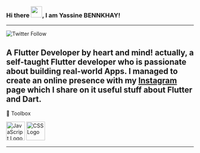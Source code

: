 ### Hi there <img src="https://raw.githubusercontent.com/MartinHeinz/MartinHeinz/master/wave.gif" width="30px">, I am Yassine BENNKHAY!
---
![Twitter Follow](https://img.shields.io/twitter/follow/yassine_dev1?style=social)

A Flutter Developer by heart and mind! actually, a self-taught Flutter developer who is passionate about building real-world Apps.
 I managed to create an online presence with my [Instagram](https://www.instagram.com/yassine_dev1/) page which I share on it useful stuff about Flutter and Dart.
 ---

🧰 Toolbox

<img src="https://cdn.worldvectorlogo.com/logos/javascript.svg" alt="JavaScript Logo" width="50" height="50"/> <img src="https://cdn.worldvectorlogo.com/logos/css3.svg" alt="CSS Logo" width="50" height="50"/>

---

<!--
**yassine-bennkhay/yassine-bennkhay** is a ✨ _special_ ✨ repository because its `README.md` (this file) appears on your GitHub profile.

Here are some ideas to get you started:

- 🔭 I’m currently working on ...
- 🌱 I’m currently learning ...
- 👯 I’m looking to collaborate on ...
- 🤔 I’m looking for help with ...
- 💬 Ask me about ...
- 📫 How to reach me: ...
- 😄 Pronouns: ...
- ⚡ Fun fact: ...
-->
